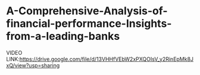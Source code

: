 # A-Comprehensive-Analysis-of-financial-performance-Insights-from-a-leading-banks

VIDEO LINK:https://drive.google.com/file/d/13VHHfVEbW2xPXQOIsV_y2RinEpMk8JxQ/view?usp=sharing
